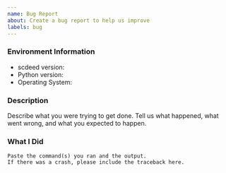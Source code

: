 ```yaml
---
name: Bug Report
about: Create a bug report to help us improve
labels: bug
---
```


<!-- Please search existing issues to avoid creating duplicates. -->

### Environment Information

-   scdeed version:
-   Python version:
-   Operating System:

### Description

Describe what you were trying to get done.
Tell us what happened, what went wrong, and what you expected to happen.

### What I Did

```
Paste the command(s) you ran and the output.
If there was a crash, please include the traceback here.
```
